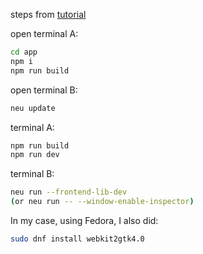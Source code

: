 steps from [tutorial](https://neutralino.js.org/docs/how-to/use-a-frontend-library/)

open terminal A:
```bash
cd app
npm i
npm run build
```

open terminal B:
```bash
neu update
```

terminal A:
```bash
npm run build
npm run dev
```

terminal B:
```bash
neu run --frontend-lib-dev
(or neu run -- --window-enable-inspector)
```

In my case, using Fedora, I also did:
```bash
sudo dnf install webkit2gtk4.0
```

